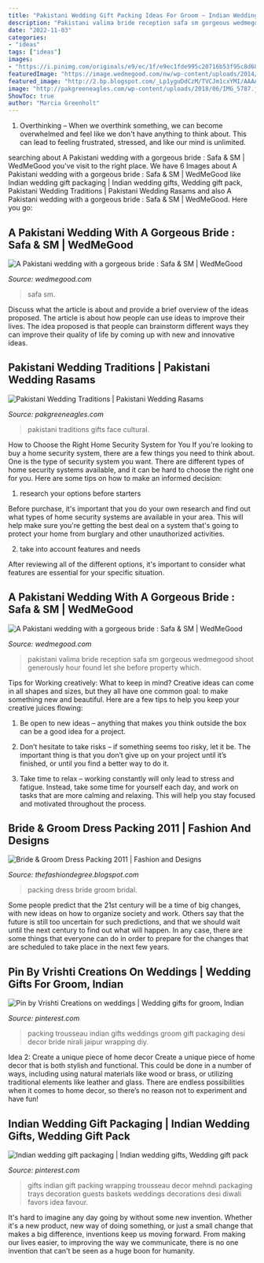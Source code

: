 ```yaml
---
title: "Pakistani Wedding Gift Packing Ideas For Groom ~ Indian Wedding Gift Packaging"
description: "Pakistani valima bride reception safa sm gorgeous wedmegood shoot generously hour found let she before property which"
date: "2022-11-03"
categories:
- "ideas"
tags: ["ideas"]
images:
- "https://i.pinimg.com/originals/e9/ec/1f/e9ec1fde995c20716b53f95c8d68bb48.jpg"
featuredImage: "https://image.wedmegood.com/nw/wp-content/uploads/2014/03/pakistani-wedding-11.jpg"
featured_image: "http://2.bp.blogspot.com/_Lp1yguDdCzM/TVCJm1cxYMI/AAAAAAAAAn8/5xzpFUkBPps/s1600/2rw7uwi.jpg"
image: "http://pakgreeneagles.com/wp-content/uploads/2018/06/IMG_5787.jpg"
ShowToc: true
author: "Marcia Greenholt"
---
```



1) Overthinking – When we overthink something, we can become overwhelmed and feel like we don't have anything to think about. This can lead to feeling frustrated, stressed, and like our mind is unlimited.

	

		
searching about A Pakistani wedding with a gorgeous bride : Safa &amp; SM | WedMeGood you've visit to the right place. We have 6 Images about A Pakistani wedding with a gorgeous bride : Safa &amp; SM | WedMeGood like Indian wedding gift packaging | Indian wedding gifts, Wedding gift pack, Pakistani Wedding Traditions | Pakistani Wedding Rasams and also A Pakistani wedding with a gorgeous bride : Safa &amp; SM | WedMeGood. Here you go:
		
    
## A Pakistani Wedding With A Gorgeous Bride : Safa &amp; SM | WedMeGood

<img loading=lazy src="https://image.wedmegood.com/nw/wp-content/uploads/2014/03/pakistani-wedding-11.jpg" onerror="this.onerror=null;this.src='https://tse1.mm.bing.net/th?id=OIP.PwKmpak6Cx9CVX3u9AeoVQHaLL&amp;pid=15.1';" alt="A Pakistani wedding with a gorgeous bride : Safa &amp; SM | WedMeGood">

_Source: wedmegood.com_

>safa sm. 

	

Discuss what the article is about and provide a brief overview of the ideas proposed.
The article is about how people can use ideas to improve their lives. The idea proposed is that people can brainstorm different ways they can improve their quality of life by coming up with new and innovative ideas.

    
## Pakistani Wedding Traditions | Pakistani Wedding Rasams

<img loading=lazy src="http://pakgreeneagles.com/wp-content/uploads/2018/06/IMG_5787.jpg" onerror="this.onerror=null;this.src='https://tse4.mm.bing.net/th?id=OIP.dj_4nSqoNZN2ZnALtmSVNwHaFh&amp;pid=15.1';" alt="Pakistani Wedding Traditions | Pakistani Wedding Rasams">

_Source: pakgreeneagles.com_

>pakistani traditions gifts face cultural. 

	

How to Choose the Right Home Security System for You
If you're looking to buy a home security system, there are a few things you need to think about. One is the type of security system you want. There are different types of home security systems available, and it can be hard to choose the right one for you. Here are some tips on how to make an informed decision: 
1. research your options before starters

Before purchase, it's important that you do your own research and find out what types of home security systems are available in your area. This will help make sure you're getting the best deal on a system that's going to protect your home from burglary and other unauthorized activities. 

2. take into account features and needs

After reviewing all of the different options, it's important to consider what features are essential for your specific situation.

    
## A Pakistani Wedding With A Gorgeous Bride : Safa &amp; SM | WedMeGood

<img loading=lazy src="https://image.wedmegood.com/nw/wp-content/uploads/2014/03/pakistani-wedding-5.jpg" onerror="this.onerror=null;this.src='https://tse1.mm.bing.net/th?id=OIP.fjzc-VHJy9RciTAi125lzwHaLI&amp;pid=15.1';" alt="A Pakistani wedding with a gorgeous bride : Safa &amp; SM | WedMeGood">

_Source: wedmegood.com_

>pakistani valima bride reception safa sm gorgeous wedmegood shoot generously hour found let she before property which. 

	

Tips for Working creatively: What to keep in mind?
Creative ideas can come in all shapes and sizes, but they all have one common goal: to make something new and beautiful. Here are a few tips to help you keep your creative juices flowing:
1. Be open to new ideas – anything that makes you think outside the box can be a good idea for a project.

2. Don’t hesitate to take risks – if something seems too risky, let it be. The important thing is that you don’t give up on your project until it’s finished, or until you find a better way to do it.

3. Take time to relax – working constantly will only lead to stress and fatigue. Instead, take some time for yourself each day, and work on tasks that are more calming and relaxing. This will help you stay focused and motivated throughout the process.

    
## Bride &amp; Groom Dress Packing 2011 | Fashion And Designs

<img loading=lazy src="http://2.bp.blogspot.com/_Lp1yguDdCzM/TVCJm1cxYMI/AAAAAAAAAn8/5xzpFUkBPps/s1600/2rw7uwi.jpg" onerror="this.onerror=null;this.src='https://tse4.mm.bing.net/th?id=OIP.5S0mbDUSpaa2vQNgCCNU2AHaFn&amp;pid=15.1';" alt="Bride &amp; Groom Dress Packing 2011 | Fashion and Designs">

_Source: thefashiondegree.blogspot.com_

>packing dress bride groom bridal. 

	

Some people predict that the 21st century will be a time of big changes, with new ideas on how to organize society and work. Others say that the future is still too uncertain for such predictions, and that we should wait until the next century to find out what will happen. In any case, there are some things that everyone can do in order to prepare for the changes that are scheduled to take place in the next few years.

    
## Pin By Vrishti Creations On Weddings | Wedding Gifts For Groom, Indian

<img loading=lazy src="https://i.pinimg.com/originals/9f/b1/b0/9fb1b0f8d6550bb1ccf4b10eefea5598.jpg" onerror="this.onerror=null;this.src='https://tse1.mm.bing.net/th?id=OIP.gmlFBYHV7jPM4fnH4p4wngHaFc&amp;pid=15.1';" alt="Pin by Vrishti Creations on weddings | Wedding gifts for groom, Indian">

_Source: pinterest.com_

>packing trousseau indian gifts weddings groom gift packaging desi decor bride nirali jaipur wrapping diy. 

	

Idea 2: Create a unique piece of home decor
Create a unique piece of home decor that is both stylish and functional. This could be done in a number of ways, including using natural materials like wood or brass, or utilizing traditional elements like leather and glass. There are endless possibilities when it comes to home decor, so there’s no reason not to experiment and have fun!

    
## Indian Wedding Gift Packaging | Indian Wedding Gifts, Wedding Gift Pack

<img loading=lazy src="https://i.pinimg.com/originals/e9/ec/1f/e9ec1fde995c20716b53f95c8d68bb48.jpg" onerror="this.onerror=null;this.src='https://tse3.mm.bing.net/th?id=OIP.UV0CE-vsYlLMvlJg1GwYuAHaLH&amp;pid=15.1';" alt="Indian wedding gift packaging | Indian wedding gifts, Wedding gift pack">

_Source: pinterest.com_

>gifts indian gift packing wrapping trousseau decor mehndi packaging trays decoration guests baskets weddings decorations desi diwali favors idea favour. 

	

It's hard to imagine any day going by without some new invention. Whether it's a new product, new way of doing something, or just a small change that makes a big difference, inventions keep us moving forward. From making our lives easier, to improving the way we communicate, there is no one invention that can't be seen as a huge boon for humanity.

